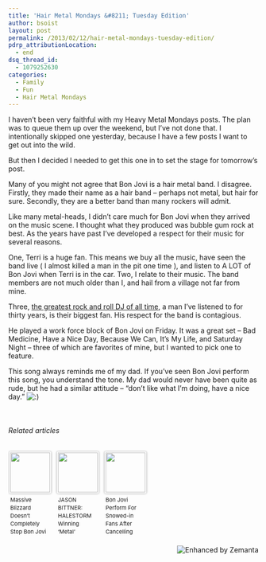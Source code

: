 ```yaml
---
title: 'Hair Metal Mondays &#8211; Tuesday Edition'
author: bsoist
layout: post
permalink: /2013/02/12/hair-metal-mondays-tuesday-edition/
pdrp_attributionLocation:
  - end
dsq_thread_id:
  - 1079252630
categories:
  - Family
  - Fun
  - Hair Metal Mondays
---
```

I haven’t been very faithful with my Heavy Metal Mondays posts. The plan was to queue them up over the weekend, but I’ve not done that. I intentionally skipped one yesterday, because I have a few posts I want to get out into the wild.

But then I decided I needed to get this one in to set the stage for tomorrow’s post.

Many of you might not agree that Bon Jovi is a hair metal band. I disagree. Firstly, they made their name as a hair band &#8211; perhaps not metal, but hair for sure. Secondly, they are a better band than many rockers will admit.

Like many metal-heads, I didn’t care much for Bon Jovi when they arrived on the music scene. I thought what they produced was bubble gum rock at best. As the years have past I’ve developed a respect for their music for several reasons.

One, Terri is a huge fan. This means we buy all the music, have seen the band live ( I almost killed a man in the pit one time ), and listen to A LOT of Bon Jovi when Terri is in the car. Two, I relate to their music. The band members are not much older than I, and hail from a village not far from mine.

Three, [the greatest rock and roll DJ of all time][1], a man I’ve listened to for thirty years, is their biggest fan. His respect for the band is contagious.

He played a work force block of Bon Jovi on Friday. It was a great set &#8211; Bad Medicine, Have a Nice Day, Because We Can, It’s My Life, and Saturday Night &#8211; three of which are favorites of mine, but I wanted to pick one to feature.

This song always reminds me of my dad. If you’ve seen Bon Jovi perform this song, you understand the tone. My dad would never have been quite as rude, but he had a similar attitude &#8211; “don’t like what I’m doing, have a nice day.” <img src='http://archive.whsjr.soistmann.com/oped/wp-includes/images/smilies/icon_smile.gif' alt=':)' class='wp-smiley' /> 



&nbsp;

<h6 class="zemanta-related-title" style="font-size: 1em;">
  Related articles
</h6>

<ul class="zemanta-article-ul zemanta-article-ul-image" style="margin: 0; padding: 0; overflow: hidden;">
  <li class="zemanta-article-ul-li-image zemanta-article-ul-li" style="padding: 0; background: none; list-style: none; display: block; float: left; vertical-align: top; text-align: left; width: 84px; font-size: 11px; margin: 2px 10px 10px 2px;">
    <a style="box-shadow: 0px 0px 4px #999; padding: 2px; display: block; border-radius: 2px; text-decoration: none;" href="http://mix1041.cbslocal.com/2013/02/10/massive-blizzard-doesnt-completely-stop-bon-jovi/" target="_blank"><img style="padding: 0; margin: 0; border: 0; display: block; width: 80px; max-width: 100%;" alt="" src="http://i.zemanta.com/144429759_80_80.jpg" /></a><a style="display: block; overflow: hidden; text-decoration: none; line-height: 12pt; height: 80px; padding: 5px 2px 0 2px;" href="http://mix1041.cbslocal.com/2013/02/10/massive-blizzard-doesnt-completely-stop-bon-jovi/" target="_blank">Massive Blizzard Doesn&#8217;t Completely Stop Bon Jovi</a>
  </li>
  <li class="zemanta-article-ul-li-image zemanta-article-ul-li" style="padding: 0; background: none; list-style: none; display: block; float: left; vertical-align: top; text-align: left; width: 84px; font-size: 11px; margin: 2px 10px 10px 2px;">
    <a style="box-shadow: 0px 0px 4px #999; padding: 2px; display: block; border-radius: 2px; text-decoration: none;" href="http://www.blabbermouth.net/news.aspx?mode=Article&newsitemID=186111" target="_blank"><img style="padding: 0; margin: 0; border: 0; display: block; width: 80px; max-width: 100%;" alt="" src="http://i.zemanta.com/144653829_80_80.jpg" /></a><a style="display: block; overflow: hidden; text-decoration: none; line-height: 12pt; height: 80px; padding: 5px 2px 0 2px;" href="http://www.blabbermouth.net/news.aspx?mode=Article&newsitemID=186111" target="_blank">JASON BITTNER: HALESTORM Winning &#8216;Metal&#8217; GRAMMY Is Worse Than METALLICA Losing To JETHRO TULL</a>
  </li>
  <li class="zemanta-article-ul-li-image zemanta-article-ul-li" style="padding: 0; background: none; list-style: none; display: block; float: left; vertical-align: top; text-align: left; width: 84px; font-size: 11px; margin: 2px 10px 10px 2px;">
    <a style="box-shadow: 0px 0px 4px #999; padding: 2px; display: block; border-radius: 2px; text-decoration: none;" href="http://www.contactmusic.com/news/bon-jovi-perform-for-snowed-in-fans-after-cancelling-tour-kick-off_3494858" target="_blank"><img style="padding: 0; margin: 0; border: 0; display: block; width: 80px; max-width: 100%;" alt="" src="http://i.zemanta.com/144506715_80_80.jpg" /></a><a style="display: block; overflow: hidden; text-decoration: none; line-height: 12pt; height: 80px; padding: 5px 2px 0 2px;" href="http://www.contactmusic.com/news/bon-jovi-perform-for-snowed-in-fans-after-cancelling-tour-kick-off_3494858" target="_blank">Bon Jovi Perform For Snowed-in Fans After Cancelling Tour Kick-off</a>
  </li>
</ul>

<div class="zemanta-pixie" style="margin-top: 10px; height: 15px;">
  <a class="zemanta-pixie-a" title="Enhanced by Zemanta" href="http://www.zemanta.com/?px"><img class="zemanta-pixie-img" style="border: none; float: right;" alt="Enhanced by Zemanta" src="http://img.zemanta.com/zemified_h.png?x-id=49e79fbe-f018-40c0-b960-7e3d2dd05eca" /></a>
</div>

 [1]: http://en.wikipedia.org/wiki/Pierre_Robert